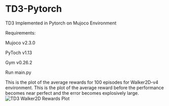 # TD3-Pytorch
TD3 Implemented in Pytorch on Mujoco Environment

Requirements: 

Mujoco v2.3.0

PyToch v1.13

Gym v0.26.2

Run main.py

This is the plot of the average rewards for 100 episodes for Walker2D-v4 environment. This is the plot of the average reward before the performance becomes near perfect and the error becomes explosively large.
![TD3 Walker2D Rewards Plot](https://user-images.githubusercontent.com/29249318/202923781-74d9dc58-f70e-47b0-9ce1-1191488021a2.png)
